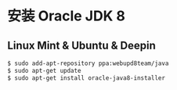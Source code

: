 # 安装 Oracle JDK 8

## Linux Mint & Ubuntu & Deepin

```bash
$ sudo add-apt-repository ppa:webupd8team/java
$ sudo apt-get update
$ sudo apt-get install oracle-java8-installer
```
